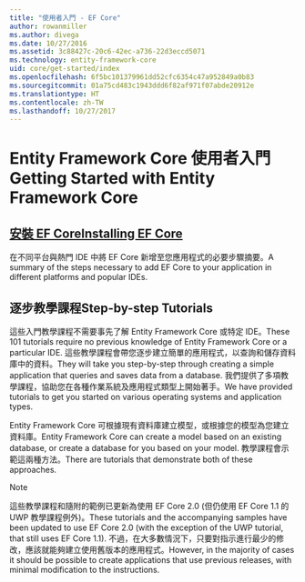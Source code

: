 ```yaml
---
title: "使用者入門 - EF Core"
author: rowanmiller
ms.author: divega
ms.date: 10/27/2016
ms.assetid: 3c88427c-20c6-42ec-a736-22d3eccd5071
ms.technology: entity-framework-core
uid: core/get-started/index
ms.openlocfilehash: 6f5bc101379961dd52cfc6354c47a952849a0b83
ms.sourcegitcommit: 01a75cd483c1943ddd6f82af971f07abde20912e
ms.translationtype: HT
ms.contentlocale: zh-TW
ms.lasthandoff: 10/27/2017
---
```

# <a name="getting-started-with-entity-framework-core"></a><span data-ttu-id="6e2f0-102">Entity Framework Core 使用者入門</span><span class="sxs-lookup"><span data-stu-id="6e2f0-102">Getting Started with Entity Framework Core</span></span>

## <a name="installing-ef-coreinstallindexmd"></a>[<span data-ttu-id="6e2f0-103">安裝 EF Core</span><span class="sxs-lookup"><span data-stu-id="6e2f0-103">Installing EF Core</span></span>](install/index.md)

<span data-ttu-id="6e2f0-104">在不同平台與熱門 IDE 中將 EF Core 新增至您應用程式的必要步驟摘要。</span><span class="sxs-lookup"><span data-stu-id="6e2f0-104">A summary of the steps necessary to add EF Core to your application in different platforms and popular IDEs.</span></span>

## <a name="step-by-step-tutorials"></a><span data-ttu-id="6e2f0-105">逐步教學課程</span><span class="sxs-lookup"><span data-stu-id="6e2f0-105">Step-by-step Tutorials</span></span>

<span data-ttu-id="6e2f0-106">這些入門教學課程不需要事先了解 Entity Framework Core 或特定 IDE。</span><span class="sxs-lookup"><span data-stu-id="6e2f0-106">These 101 tutorials require no previous knowledge of Entity Framework Core or a particular IDE.</span></span> <span data-ttu-id="6e2f0-107">這些教學課程會帶您逐步建立簡單的應用程式，以查詢和儲存資料庫中的資料。</span><span class="sxs-lookup"><span data-stu-id="6e2f0-107">They will take you step-by-step through creating a simple application that queries and saves data from a database.</span></span> <span data-ttu-id="6e2f0-108">我們提供了多項教學課程，協助您在各種作業系統及應用程式類型上開始著手。</span><span class="sxs-lookup"><span data-stu-id="6e2f0-108">We have provided tutorials to get you started on various operating systems and application types.</span></span>

<span data-ttu-id="6e2f0-109">Entity Framework Core 可根據現有資料庫建立模型，或根據您的模型為您建立資料庫。</span><span class="sxs-lookup"><span data-stu-id="6e2f0-109">Entity Framework Core can create a model based on an existing database, or create a database for you based on your model.</span></span> <span data-ttu-id="6e2f0-110">教學課程會示範這兩種方法。</span><span class="sxs-lookup"><span data-stu-id="6e2f0-110">There are tutorials that demonstrate both of these approaches.</span></span>

> [!NOTE]  
> <span data-ttu-id="6e2f0-111">這些教學課程和隨附的範例已更新為使用 EF Core 2.0 (但仍使用 EF Core 1.1 的 UWP 教學課程例外)。</span><span class="sxs-lookup"><span data-stu-id="6e2f0-111">These tutorials and the accompanying samples have been updated to use EF Core 2.0 (with the exception of the UWP tutorial, that still uses EF Core 1.1).</span></span> <span data-ttu-id="6e2f0-112">不過，在大多數情況下，只要對指示進行最少的修改，應該就能夠建立使用舊版本的應用程式。</span><span class="sxs-lookup"><span data-stu-id="6e2f0-112">However, in the majority of cases it should be possible to create applications that use previous releases, with minimal modification to the instructions.</span></span> 
